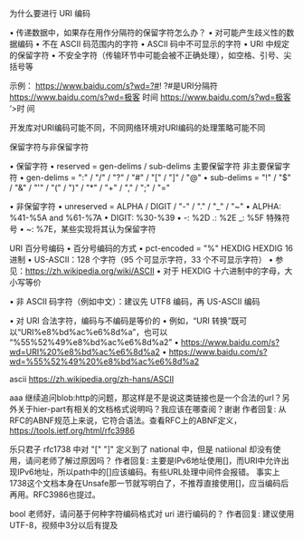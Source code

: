 为什么要进行 URI 编码

• 传递数据中，如果存在用作分隔符的保留字符怎么办？
• 对可能产生歧义性的数据编码
  • 不在 ASCII 码范围内的字符
  • ASCII 码中不可显示的字符
  • URI 中规定的保留字符
  • 不安全字符（传输环节中可能会被不正确处理），如空格、引号、尖括号等

示例：
https://www.baidu.com/s?wd=?#!   ?#是URI分隔符
https://www.baidu.com/s?wd=极客 时间 
https://www.baidu.com/s?wd=极客 ‘>时 间

开发库对URI编码可能不同，不同网络环境对URI编码的处理策略可能不同



保留字符与非保留字符

• 保留字符
  • reserved = gen-delims / sub-delims  主要保留字符  非主要保留字符
    • gen-delims = ":" / "/" / "?" / "#" / "[" / "]" / "@"
    • sub-delims = "!" / "$" / "&" / "'" / "(" / ")" / "*" / "+" / "," / ";" / "="

• 非保留字符
  • unreserved = ALPHA / DIGIT / "-" / "." / "_" / "~" 
    • ALPHA: %41-%5A and %61-%7A
    • DIGIT: %30-%39
    • -: %2D .: %2E _: %5F   特殊符号
    • ~: %7E，某些实现将其认为保留字符  

URI 百分号编码
• 百分号编码的方式
  • pct-encoded = "%" HEXDIG HEXDIG    16进制
    • US-ASCII：128 个字符（95 个可显示字符，33 个不可显示字符）
    • 参见：https://zh.wikipedia.org/wiki/ASCII
  • 对于 HEXDIG 十六进制中的字母，大小写等价

• 非 ASCII 码字符（例如中文）：建议先 UTF8 编码，再 US-ASCII 编码

• 对 URI 合法字符，编码与不编码是等价的
   • 例如，“URI 转换”既可以“URI%e8%bd%ac%e6%8d%a”，也可以 “%55%52%49%e8%bd%ac%e6%8d%a2”
      • https://www.baidu.com/s?wd=URI%20%e8%bd%ac%e6%8d%a2
      • https://www.baidu.com/s?wd=%55%52%49%20%e8%bd%ac%e6%8d%a2


ascii
https://zh.wikipedia.org/zh-hans/ASCII




aaa
继续追问blob:http的问题，那这样是不是说这类链接也是一个合法的url？另外关于hier-part有相关的文档格式说明吗？我应该在哪查阅？谢谢
作者回复: 从RFC的ABNF规范上来说，它符合语法。查看RFC上的ABNF定义，https://tools.ietf.org/html/rfc3986

乐只君子
rfc1738 中对 "[" "]" 定义到了 national 中，但是 natiional 却没有使用，请问老师了解过原因吗？
作者回复: 主要是IPv6地址使用[]，而URI中允许出现IPv6地址，所以path中的[]应该编码。有些URL处理中间件会报错。
事实上1738这个文档本身在Unsafe那一节就写明白了，不推荐直接使用[]，应当编码后再用。RFC3986也提过。

bool
老师好，请问基于何种字符编码格式对 uri 进行编码的？
作者回复: 建议使用UTF-8，视频中3分以后有提及